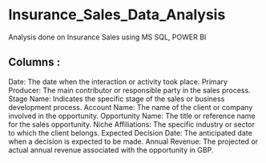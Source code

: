 # Insurance_Sales_Data_Analysis
Analysis done on Insurance Sales using MS SQL, POWER BI 
## Columns : 
Date: The date when the interaction or activity took place.
Primary Producer: The main contributor or responsible party in the sales process.
Stage Name: Indicates the specific stage of the sales or business development process.
Account Name: The name of the client or company involved in the opportunity.
Opportunity Name: The title or reference name for the sales opportunity.
Niche Affiliations: The specific industry or sector to which the client belongs.
Expected Decision Date: The anticipated date when a decision is expected to be made.
Annual Revenue: The projected or actual annual revenue associated with the opportunity in GBP.
